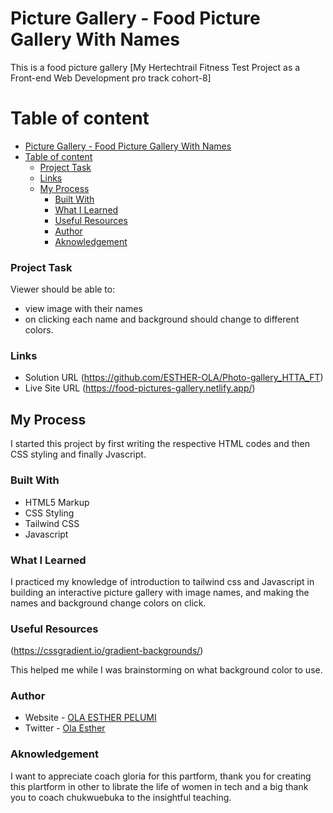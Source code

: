 # Picture Gallery - Food Picture Gallery With Names

This is a food picture gallery [My Hertechtrail Fitness Test Project as a Front-end Web Development pro track cohort-8]

# Table of content

- [Picture Gallery - Food Picture Gallery With Names](#picture-gallery---food-picture-gallery-with-names)
- [Table of content](#table-of-content)
    - [Project Task](#project-task)
    - [Links](#links)
  - [My Process](#my-process)
    - [Built With](#built-with)
    - [What I Learned](#what-i-learned)
    - [Useful Resources](#useful-resources)
    - [Author](#author)
    - [Aknowledgement](#aknowledgement)


### Project Task

Viewer should be able to:

- view image with their names
- on clicking each name and background should change to different colors.


### Links

- Solution URL (https://github.com/ESTHER-OLA/Photo-gallery_HTTA_FT)
- Live Site URL (https://food-pictures-gallery.netlify.app/)


## My Process

I started this project by first writing the respective HTML codes and then CSS styling and finally Jvascript. 

### Built With 

- HTML5 Markup
- CSS Styling
- Tailwind CSS
- Javascript

### What I Learned 

I practiced my knowledge of introduction to tailwind css and Javascript in building an interactive picture gallery with image names, and making the names and background change colors on click.


### Useful Resources 

(https://cssgradient.io/gradient-backgrounds/)


This helped me while I was brainstorming on what background color to use.


### Author 

- Website - [OLA ESTHER PELUMI](https://github.com/ESTHER-OLA)
- Twitter - [Ola Esther](https://twitter.com/P_tomiwa_?t=HE5B98KKAv0af67LEabh6Q&s=09)


### Aknowledgement

I want to appreciate coach gloria for this partform, thank you for creating this plartform in other to librate the life of women in tech and a big thank you to coach chukwuebuka to the insightful teaching.